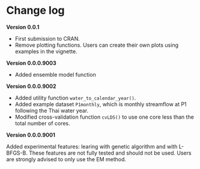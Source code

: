 # Change log

**Version 0.0.1**

* First submission to CRAN.
* Remove plotting functions. Users can create their own plots using examples in the vignette.

**Version 0.0.0.9003**

* Added ensemble model function

**Version 0.0.0.9002**

* Added utility function `water_to_calendar_year()`.
* Added example dataset `P1monthly`, which is monthly streamflow at P1 following the Thai water year.
* Modified cross-validation function `cvLDS()` to use one core less than the total number of cores.

**Version 0.0.0.9001**

Added experimental features: learing with genetic algorithm and with L-BFGS-B. These features are not fully tested and should not be used. Users are strongly advised to only use the EM method.
